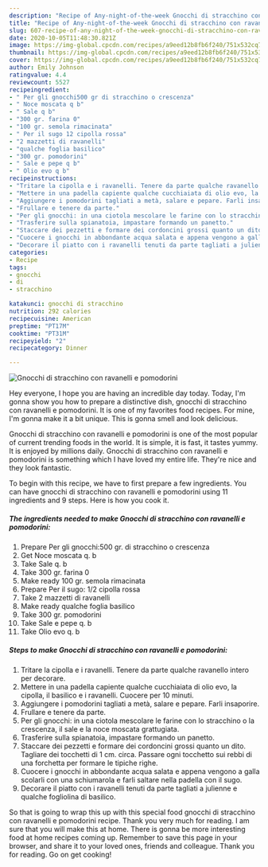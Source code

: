 ```yaml
---
description: "Recipe of Any-night-of-the-week Gnocchi di stracchino con ravanelli e pomodorini"
title: "Recipe of Any-night-of-the-week Gnocchi di stracchino con ravanelli e pomodorini"
slug: 607-recipe-of-any-night-of-the-week-gnocchi-di-stracchino-con-ravanelli-e-pomodorini
date: 2020-10-05T11:48:30.821Z
image: https://img-global.cpcdn.com/recipes/a9eed12b8fb6f240/751x532cq70/gnocchi-di-stracchino-con-ravanelli-e-pomodorini-recipe-main-photo.jpg
thumbnail: https://img-global.cpcdn.com/recipes/a9eed12b8fb6f240/751x532cq70/gnocchi-di-stracchino-con-ravanelli-e-pomodorini-recipe-main-photo.jpg
cover: https://img-global.cpcdn.com/recipes/a9eed12b8fb6f240/751x532cq70/gnocchi-di-stracchino-con-ravanelli-e-pomodorini-recipe-main-photo.jpg
author: Emily Johnson
ratingvalue: 4.4
reviewcount: 5527
recipeingredient:
- " Per gli gnocchi500 gr di stracchino o crescenza"
- " Noce moscata q b"
- " Sale q b"
- "300 gr. farina 0"
- "100 gr. semola rimacinata"
- " Per il sugo 12 cipolla rossa"
- "2 mazzetti di ravanelli"
- "qualche foglia basilico"
- "300 gr. pomodorini"
- " Sale e pepe q b"
- " Olio evo q b"
recipeinstructions:
- "Tritare la cipolla e i ravanelli. Tenere da parte qualche ravanello intero per decorare."
- "Mettere in una padella capiente qualche cucchiaiata di olio evo, la cipolla, il basilico e i ravanelli. Cuocere per 10 minuti."
- "Aggiungere i pomodorini tagliati a metà, salare e pepare. Farli insaporire."
- "Frullare e tenere da parte."
- "Per gli gnocchi: in una ciotola mescolare le farine con lo stracchino o la crescenza, il sale e la noce moscata grattugiata."
- "Trasferire sulla spianatoia, impastare formando un panetto."
- "Staccare dei pezzetti e formare dei cordoncini grossi quanto un dito. Tagliare dei tocchetti di 1 cm. circa. Passare ogni tocchetto sui rebbi di una forchetta per formare le tipiche righe."
- "Cuocere i gnocchi in abbondante acqua salata e appena vengono a galla scolarli con una schiumarola e farli saltare nella padella con il sugo."
- "Decorare il piatto con i ravanelli tenuti da parte tagliati a julienne e qualche fogliolina di basilico."
categories:
- Recipe
tags:
- gnocchi
- di
- stracchino

katakunci: gnocchi di stracchino 
nutrition: 292 calories
recipecuisine: American
preptime: "PT17M"
cooktime: "PT31M"
recipeyield: "2"
recipecategory: Dinner

---
```



![Gnocchi di stracchino con ravanelli e pomodorini](https://img-global.cpcdn.com/recipes/a9eed12b8fb6f240/751x532cq70/gnocchi-di-stracchino-con-ravanelli-e-pomodorini-recipe-main-photo.jpg)

Hey everyone, I hope you are having an incredible day today. Today, I'm gonna show you how to prepare a distinctive dish, gnocchi di stracchino con ravanelli e pomodorini. It is one of my favorites food recipes. For mine, I'm gonna make it a bit unique. This is gonna smell and look delicious.



Gnocchi di stracchino con ravanelli e pomodorini is one of the most popular of current trending foods in the world. It is simple, it is fast, it tastes yummy. It is enjoyed by millions daily. Gnocchi di stracchino con ravanelli e pomodorini is something which I have loved my entire life. They're nice and they look fantastic.


To begin with this recipe, we have to first prepare a few ingredients. You can have gnocchi di stracchino con ravanelli e pomodorini using 11 ingredients and 9 steps. Here is how you cook it.

<!--inarticleads1-->

##### The ingredients needed to make Gnocchi di stracchino con ravanelli e pomodorini:

1. Prepare  Per gli gnocchi:500 gr. di stracchino o crescenza
1. Get  Noce moscata q. b
1. Take  Sale q. b
1. Take 300 gr. farina 0
1. Make ready 100 gr. semola rimacinata
1. Prepare  Per il sugo: 1/2 cipolla rossa
1. Take 2 mazzetti di ravanelli
1. Make ready qualche foglia basilico
1. Take 300 gr. pomodorini
1. Take  Sale e pepe q. b
1. Take  Olio evo q. b




<!--inarticleads2-->

##### Steps to make Gnocchi di stracchino con ravanelli e pomodorini:

1. Tritare la cipolla e i ravanelli. Tenere da parte qualche ravanello intero per decorare.
1. Mettere in una padella capiente qualche cucchiaiata di olio evo, la cipolla, il basilico e i ravanelli. Cuocere per 10 minuti.
1. Aggiungere i pomodorini tagliati a metà, salare e pepare. Farli insaporire.
1. Frullare e tenere da parte.
1. Per gli gnocchi: in una ciotola mescolare le farine con lo stracchino o la crescenza, il sale e la noce moscata grattugiata.
1. Trasferire sulla spianatoia, impastare formando un panetto.
1. Staccare dei pezzetti e formare dei cordoncini grossi quanto un dito. Tagliare dei tocchetti di 1 cm. circa. Passare ogni tocchetto sui rebbi di una forchetta per formare le tipiche righe.
1. Cuocere i gnocchi in abbondante acqua salata e appena vengono a galla scolarli con una schiumarola e farli saltare nella padella con il sugo.
1. Decorare il piatto con i ravanelli tenuti da parte tagliati a julienne e qualche fogliolina di basilico.




So that is going to wrap this up with this special food gnocchi di stracchino con ravanelli e pomodorini recipe. Thank you very much for reading. I am sure that you will make this at home. There is gonna be more interesting food at home recipes coming up. Remember to save this page in your browser, and share it to your loved ones, friends and colleague. Thank you for reading. Go on get cooking!
